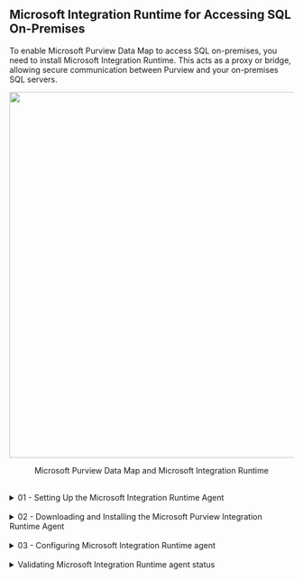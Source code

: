 ## Microsoft Integration Runtime for Accessing SQL On-Premises

To enable Microsoft Purview Data Map to access SQL on-premises, you need to install Microsoft Integration Runtime. This acts as a proxy or bridge, allowing secure communication between Purview and your on-premises SQL servers.

<p align="center">
<img src="https://github.com/user-attachments/assets/b5cc3033-56e8-4934-9b65-394e24f0191f" width="650"></p>
<p align="center">Microsoft Purview Data Map and Microsoft Integration Runtime</p>

<br>

<details>
<summary>01 - Setting Up the Microsoft Integration Runtime Agent</summary>
<br>

To configure Microsoft Integration Runtime for accessing SQL on-premises, follow these steps:
1. Connect to [Microsoft Purview Portal](https://purview.microsoft.com) and navigate to **Data Map**.
2. Expand **Source Management** and select **Integration runtimes**
3. Click **+ New**
4. In the pane on the right, select **Self-Hosted** and click **Continue**.
5. Complete the required information:
   - **Integration runtime name:** Enter a clear and descriptive name.
   - Description: (Optional) While not mandatory, adding a description can be helpful for future reference.
6. Leave the remaining options as default and click **Create**.
7. To finalize this part of the setup:
   - Download the [Microsoft Purview Integration Runtime](https://www.microsoft.com/en-us/download/details.aspx?id=105539) to install it locally (more details in the next section).
   - Save one of the **keys**, as it will be required in a later step.
<br>

<p align="center">
<img src="https://github.com/user-attachments/assets/c00923a6-69e5-4ea9-83c3-87d50f356e3f" width="650"></p>
<p align="center">Microsoft Purview Portal.</p>
<br>

<p align="center">
<img src="https://github.com/user-attachments/assets/e512596b-c4ed-42ec-8cb1-f063647c188d" width="650"></p>
<p align="center">Microsoft Purview Data Map console.</p>
<br>

<p align="center">
<img src="https://github.com/user-attachments/assets/8bb88ab0-26f3-4a73-a480-5802caf7330e" width="650"></p>
<p align="center">Microsoft Purview Data Map, Integration runtimes.</p>
<br>

<p align="center">
<img src="https://github.com/user-attachments/assets/8f7781f1-078e-4827-ba1c-efc60f4e8854" width="650"></p>
<p align="center">Microsoft Purview Data Map, New integration runtimes.</p>
<br>

<p align="center">
<img src="https://github.com/user-attachments/assets/87ba8df1-9d1a-4651-89fc-1efd1db9b67a" width="650"></p>
<p align="center">Microsoft Purview Data Map, New integration runtimes configuration.</p>
<br>

<p align="center">
<img src="https://github.com/user-attachments/assets/9f0c4e18-1ce0-454d-9df3-db02749b774b" width="650"></p>
<p align="center">Microsoft Purview Data Map, Integration runtimes configuration.</p>
<br>

</details>

<br>

<details>
<summary>02 - Downloading and Installing the Microsoft Purview Integration Runtime Agent</summary>
<br>

To install the Microsoft Purview Integration Runtime, follow these steps:
1. Download the latest version of [Microsoft Purview Integration Runtime](https://www.microsoft.com/en-us/download/details.aspx?id=105539) from the official Microsoft website.
2. Run the installer by double-clicking the downloaded file.
3. Follow the prompts and select the default configuration settings during installation.
<br>

<p align="center">
<img src="https://github.com/user-attachments/assets/401a4d12-5263-400f-93a0-cb5be5c00f10" width="650"></p>
<p align="center">Download Microsoft Purview Integration Runtime.</p>
<br>

<p align="center">
<img src="https://github.com/user-attachments/assets/a804673e-237d-4cdc-96bc-ffe174b21475" width="650"></p>
<p align="center">Download Microsoft Purview Integration Runtime, choose the latest version.</p>
<br>

<p align="center">
<img src="https://github.com/user-attachments/assets/ce812ebf-a531-449e-8a15-a328a0690bc8" width="650"></p>
<p align="center">Microsoft Purview Integration Runtime, installer downloaded.</p>
<br>

<p align="center">
<img src="https://github.com/user-attachments/assets/b1dc0495-887b-4471-a438-6dc50f6fcd44" width="650"></p>
<p align="center">Microsoft Purview Integration Runtime, executing installer.</p>
<br>

<p align="center">
<img src="https://github.com/user-attachments/assets/b3e8055c-847d-4c88-a413-6627c117164b" width="300"></p>
<p align="center">Microsoft Purview Integration Runtime installation, End-User License Agreement.</p>
<br>

<p align="center">
<img src="https://github.com/user-attachments/assets/32e5b76d-c851-4140-8ff9-5583f7c1423f" width="300"></p>
<p align="center">Microsoft Purview Integration Runtime installation, Destination Folder.</p>
<br>

<p align="center">
<img src="https://github.com/user-attachments/assets/e6035c21-4187-4e93-a00b-80bd82c02580" width="300"></p>
<p align="center">Microsoft Purview Integration Runtime installation, Install.</p>
<br>

<p align="center">
<img src="https://github.com/user-attachments/assets/e12c652a-bbe8-4778-b805-a153c737e1c9" width="300"></p>
<p align="center">Microsoft Purview Integration Runtime installation, Installation progress.</p>
<br>

<p align="center">
<img src="https://github.com/user-attachments/assets/edbed469-8765-45ea-a89b-c2a4d7b32e6e" width="300"></p>
<p align="center">Microsoft Purview Integration Runtime installation, Installation completed.</p>
<br>

</details>

<br>

<details>
<summary>03 - Configuring Microsoft Integration Runtime agent</summary>
<br>

To configure the Microsoft Purview Integration Runtime, follow these steps:
1. Open the **Windows menu**, search for **Microsoft Integration Runtime Configuration Manager**, and launch the application.
2. On the first run, you will need to enter the key you saved earlier during setup.
   - If you don’t have the key, you can retrieve it from Microsoft Purview Data Map under Source Management → Integration Runtimes (see the image below for reference).
4. Enter the key and click **Register**
5. In the next window, choose whether to enable the option **"Enable remote access from intranet"**.
6. Click **Finish**.
7. Once the configuration is validated, you should see a confirmation message indicating that the Integration Runtime is **successfully** connected.
<br>

<p align="center">
<img src="https://github.com/user-attachments/assets/954ba7db-d729-484e-bbcb-1d39d0b8e4f0" width="650"></p>
<p align="center">Microsoft Purview Integration Runtime, First run.</p>
<br>

<p align="center">
<img src="https://github.com/user-attachments/assets/ea3e9b67-4651-47e6-a8c6-d61cd0472132" width="650"></p>
<p align="center">Microsoft Purview Integration Runtime, Get Integration runtime key.</p>
<br>


<p align="center">
<img src="https://github.com/user-attachments/assets/655ada04-5bdf-4fcc-9325-befaeeb1d7ba" width="650"></p>
<p align="center">Microsoft Purview Integration Runtime, Set Integration runtime key.</p>
<br>

<p align="center">
<img src="https://github.com/user-attachments/assets/6af59667-a723-4ce7-8c15-b6b6cca21321" width="400"></p>
<p align="center">Microsoft Purview Integration Runtime, Finish configuration.</p>
<br>

<p align="center">
<img src="https://github.com/user-attachments/assets/3c2d8d43-bd80-4ea7-b2f4-ead0c239ffe3" width="400"></p>
<p align="center">Microsoft Purview Integration Runtime, Registering process.</p>
<br>

<p align="center">
<img src="https://github.com/user-attachments/assets/2278bc59-2f39-443e-9a36-fb1d38ac777f" width="400"></p>
<p align="center">Microsoft Purview Integration Runtime, Registration sucesfully.</p>
<br>

</details>

<br>

<details>
<summary>Validating Microsoft Integration Runtime agent status</summary>

![image](https://github.com/user-attachments/assets/166fa35d-6ea1-4fbd-9ea7-8320b99c06cc)

![image](https://github.com/user-attachments/assets/f68f51e0-5631-4267-ace8-ce620e701124)

</details>

<br><br>
